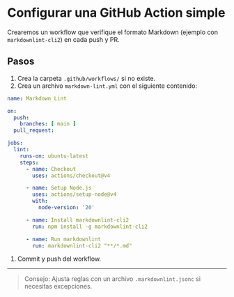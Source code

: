 # Configurar una GitHub Action simple

Crearemos un workflow que verifique el formato Markdown (ejemplo con `markdownlint-cli2`) en cada push y PR.

## Pasos

1. Crea la carpeta `.github/workflows/` si no existe.
2. Crea un archivo `markdown-lint.yml` con el siguiente contenido:

```yaml
name: Markdown Lint

on:
  push:
    branches: [ main ]
  pull_request:

jobs:
  lint:
    runs-on: ubuntu-latest
    steps:
      - name: Checkout
        uses: actions/checkout@v4

      - name: Setup Node.js
        uses: actions/setup-node@v4
        with:
          node-version: '20'

      - name: Install markdownlint-cli2
        run: npm install -g markdownlint-cli2

      - name: Run markdownlint
        run: markdownlint-cli2 "**/*.md"
```

1. Commit y push del workflow.

---

> Consejo: Ajusta reglas con un archivo `.markdownlint.jsonc` si necesitas excepciones.

